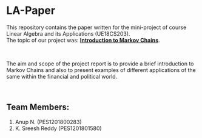 # LA-Paper
This repository contains the paper written for the mini-project of course Linear Algebra and its Applications (UE18CS203).<br>
The topic of our project was: <b><u>Introduction to Markov Chains</b></u>.

<br>

The aim and scope of the project report is to provide a brief introduction to Markov Chains
and also to present examples of different applications of the same within the financial and
political world.

<br>

## Team Members:
1. Anup N. (PES1201800283)
2. K. Sreesh Reddy (PES1201801580)


